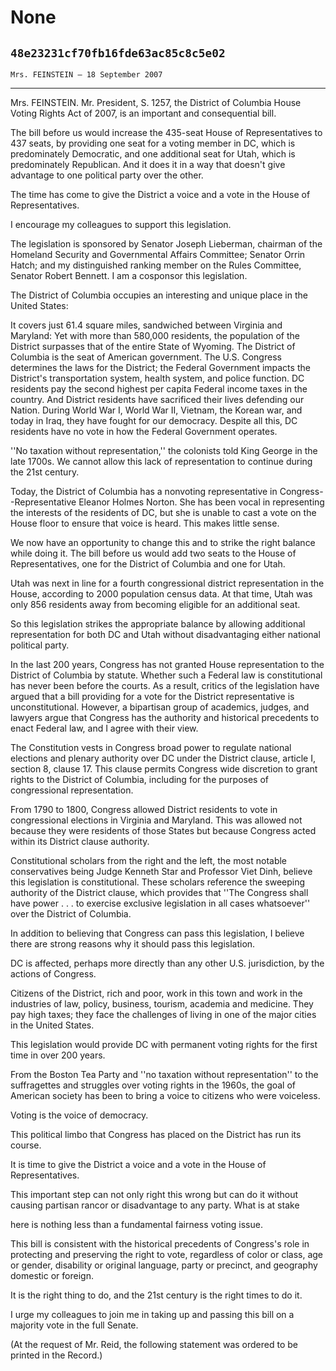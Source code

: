 # None
## `48e23231cf70fb16fde63ac85c8c5e02`
`Mrs. FEINSTEIN — 18 September 2007`

---


Mrs. FEINSTEIN. Mr. President, S. 1257, the District of Columbia 
House Voting Rights Act of 2007, is an important and consequential 
bill.

The bill before us would increase the 435-seat House of 
Representatives to 437 seats, by providing one seat for a voting member 
in DC, which is predominately Democratic, and one additional seat for 
Utah, which is predominately Republican. And it does it in a way that 
doesn't give advantage to one political party over the other.

The time has come to give the District a voice and a vote in the 
House of Representatives.

I encourage my colleagues to support this legislation.

The legislation is sponsored by Senator Joseph Lieberman, chairman of 
the Homeland Security and Governmental Affairs Committee; Senator Orrin 
Hatch; and my distinguished ranking member on the Rules Committee, 
Senator Robert Bennett. I am a cosponsor this legislation.

The District of Columbia occupies an interesting and unique place in 
the United States:

It covers just 61.4 square miles, sandwiched between Virginia and 
Maryland: Yet with more than 580,000 residents, the population of the 
District surpasses that of the entire State of Wyoming. The District of 
Columbia is the seat of American government. The U.S. Congress 
determines the laws for the District; the Federal Government impacts 
the District's transportation system, health system, and police 
function. DC residents pay the second highest per capita Federal income 
taxes in the country. And District residents have sacrificed their 
lives defending our Nation. During World War I, World War II, Vietnam, 
the Korean war, and today in Iraq, they have fought for our democracy. 
Despite all this, DC residents have no vote in how the Federal 
Government operates.

''No taxation without representation,'' the colonists told King 
George in the late 1700s. We cannot allow this lack of representation 
to continue during the 21st century.

Today, the District of Columbia has a nonvoting representative in 
Congress--Representative Eleanor Holmes Norton. She has been vocal in 
representing the interests of the residents of DC, but she is unable to 
cast a vote on the House floor to ensure that voice is heard. This 
makes little sense.

We now have an opportunity to change this and to strike the right 
balance while doing it. The bill before us would add two seats to the 
House of Representatives, one for the District of Columbia and one for 
Utah.

Utah was next in line for a fourth congressional district 
representation in the House, according to 2000 population census data. 
At that time, Utah was only 856 residents away from becoming eligible 
for an additional seat.

So this legislation strikes the appropriate balance by allowing 
additional representation for both DC and Utah without disadvantaging 
either national political party.

In the last 200 years, Congress has not granted House representation 
to the District of Columbia by statute. Whether such a Federal law is 
constitutional has never been before the courts. As a result, critics 
of the legislation have argued that a bill providing for a vote for the 
District representative is unconstitutional. However, a bipartisan 
group of academics, judges, and lawyers argue that Congress has the 
authority and historical precedents to enact Federal law, and I agree 
with their view.

The Constitution vests in Congress broad power to regulate national 
elections and plenary authority over DC under the District clause, 
article I, section 8, clause 17. This clause permits Congress wide 
discretion to grant rights to the District of Columbia, including for 
the purposes of congressional representation.

From 1790 to 1800, Congress allowed District residents to vote in 
congressional elections in Virginia and Maryland. This was allowed not 
because they were residents of those States but because Congress acted 
within its District clause authority.

Constitutional scholars from the right and the left, the most notable 
conservatives being Judge Kenneth Star and Professor Viet Dinh, believe 
this legislation is constitutional. These scholars reference the 
sweeping authority of the District clause, which provides that ''The 
Congress shall have power . . . to exercise exclusive legislation in 
all cases whatsoever'' over the District of Columbia.

In addition to believing that Congress can pass this legislation, I 
believe there are strong reasons why it should pass this legislation.

DC is affected, perhaps more directly than any other U.S. 
jurisdiction, by the actions of Congress.

Citizens of the District, rich and poor, work in this town and work 
in the industries of law, policy, business, tourism, academia and 
medicine. They pay high taxes; they face the challenges of living in 
one of the major cities in the United States.

This legislation would provide DC with permanent voting rights for 
the first time in over 200 years.

From the Boston Tea Party and ''no taxation without representation'' 
to the suffragettes and struggles over voting rights in the 1960s, the 
goal of American society has been to bring a voice to citizens who were 
voiceless.

Voting is the voice of democracy.

This political limbo that Congress has placed on the District has run 
its course.

It is time to give the District a voice and a vote in the House of 
Representatives.

This important step can not only right this wrong but can do it 
without causing partisan rancor or disadvantage to any party. What is 
at stake


here is nothing less than a fundamental fairness voting issue.

This bill is consistent with the historical precedents of Congress's 
role in protecting and preserving the right to vote, regardless of 
color or class, age or gender, disability or original language, party 
or precinct, and geography domestic or foreign.

It is the right thing to do, and the 21st century is the right times 
to do it.

I urge my colleagues to join me in taking up and passing this bill on 
a majority vote in the full Senate.

(At the request of Mr. Reid, the following statement was ordered to 
be printed in the Record.)